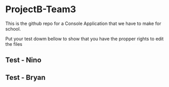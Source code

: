 # ProjectB-Team3

This is the github repo for a Console Application that we have to make for school. 

Put your test dowm bellow to show that you have the propper rights to edit the files

## Test - Nino

## Test - Bryan
